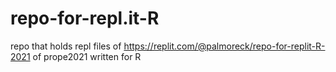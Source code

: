 # repo-for-repl.it-R
repo that holds repl files of https://replit.com/@palmoreck/repo-for-replit-R-2021 of prope2021 written for R
